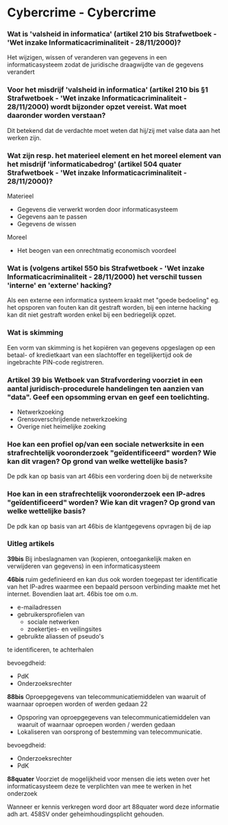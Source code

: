 # Cybercrime - Cybercrime

###  Wat  is  'valsheid  in  informatica'  (artikel  210  bis  Strafwetboek  -  'Wet  inzake Informaticacriminaliteit - 28/11/2000)? 

Het wijzigen, wissen of veranderen van gegevens in een informaticasysteem zodat de juridische draagwijdte van de gegevens verandert

### Voor het misdrijf 'valsheid  in  informatica'  (artikel 210  bis  §1  Strafwetboek  -  'Wet  inzake Informaticacriminaliteit  - 28/11/2000)  wordt bijzonder opzet vereist. Wat moet daaronder worden verstaan? 
Dit betekend dat de verdachte moet weten dat hij/zij met valse data aan het werken zijn.

### Wat zijn resp. het materieel element en het moreel element van het misdrijf 'informaticabedrog' (artikel 504 quater Strafwetboek - 'Wet inzake Informaticacriminaliteit - 28/11/2000)? 

Materieel
- Gegevens die verwerkt worden door informaticasysteem
- Gegevens aan te passen
- Gegevens de wissen

Moreel
- Het beogen van een onrechtmatig economisch voordeel

### Wat is (volgens artikel 550 bis Strafwetboek - 'Wet inzake Informaticacriminaliteit - 28/11/2000) het verschil tussen 'interne' en 'externe' hacking? 
Als een externe een informatica systeem kraakt met "goede bedoeling" eg. het opsporen van fouten kan dit gestraft worden, bij een interne hacking kan dit niet gestraft worden enkel bij een bedriegelijk opzet.

### Wat is skimming
Een vorm van skimming is het kopiëren van gegevens opgeslagen op een  betaal- of kredietkaart van een slachtoffer en tegelijkertijd ook de ingebrachte PIN-code registreren. 

### Artikel  39  bis  Wetboek  van  Strafvordering  voorziet  in  een  aantal  juridisch-procedurele handelingen ten aanzien van "data". Geef een opsomming ervan en geef een toelichting. 
- Netwerkzoeking
- Grensoverschrijdende netwerkzoeking
- Overige niet heimelijke zoeking

### Hoe  kan  een  profiel  op/van  een  sociale  netwerksite  in  een  strafrechtelijk  vooronderzoek "geïdentificeerd" worden? Wie kan dit vragen? Op grond van welke wettelijke basis? 
De pdk kan op basis van art 46bis een vordering doen bij de netwerksite

### Hoe kan in een strafrechtelijk vooronderzoek een IP-adres "geïdentificeerd" worden? Wie kan dit vragen? Op grond van welke wettelijke basis? 
De pdk kan op basis van art 46bis de klantgegevens opvragen bij de iap

### Uitleg artikels
**39bis**
Bij inbeslagnamen van (kopieren, ontoegankelijk maken en verwijderen van gegevens) in een informaticasysteem

**46bis**
 ruim gedefinieerd en kan dus  ook worden toegepast ter identificatie van het IP-adres waarmee een bepaald persoon verbinding maakte met het internet. Bovendien laat art. 46bis toe om o.m. 
 - e-mailadressen  
 - gebruikersprofielen van 
    - sociale netwerken 
    - zoekertjes- en veilingsites
 - gebruikte aliassen of pseudo's
 
te identificeren, te achterhalen 

bevoegdheid:
- PdK
- Onderzoeksrechter


**88bis**
Oproepgegevens van telecommunicatiemiddelen van waaruit of waarnaar oproepen worden of werden gedaan 22
- Opsporing     van     oproepgegevens     van telecommunicatiemiddelen van waaruit of waarnaar oproepen worden / werden gedaan
- Lokaliseren  van  oorsprong  of  bestemming  van telecommunicatie. 

bevoegdheid:
- Onderzoeksrechter
- PdK

**88quater**
Voorziet de mogelijkheid voor mensen die iets weten over het informaticasysteem deze te verplichten van mee te werken in het onderzoek

Wanneer er kennis verkregen word door art 88quater word deze informatie adh art. 458SV onder geheimhoudingsplicht gehouden. 